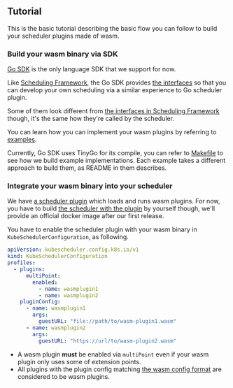 ## Tutorial

This is the basic tutorial describing the basic flow you can follow to build your scheduler plugins made of wasm.

### Build your wasm binary via SDK

[Go SDK](../guest/) is the only language SDK that we support for now.

Like [Scheduling Framework](https://kubernetes.io/docs/concepts/scheduling-eviction/scheduling-framework/), 
the Go SDK provides [the interfaces](../guest/api/types.go) so that you can develop your own scheduling 
via a similar experience to Go scheduler plugin.

Some of them look different from [the interfaces in Scheduling Framework](https://github.com/kubernetes/kubernetes/blob/master/pkg/scheduler/framework/interface.go) though, 
it's the same how they're called by the scheduler.

You can learn how you can implement your wasm plugins by referring to [examples](../examples/).

Currently, Go SDK uses TinyGo for its compile, you can refer to [Makefile](../Makefile) to see how we build example implementations.
Each example takes a different approach to build them, as README in them describes.

### Integrate your wasm binary into your scheduler

We have [a scheduler plugin](../scheduler/) which loads and runs wasm plugins.
For now, you have to build [the scheduler with the plugin](../scheduler/cmd/scheduler/main.go) by yourself though, 
we'll provide an official docker image after our first release.

You have to enable the scheduler plugin with your wasm binary in `KubeSchedulerConfiguration`, as following.

```yaml
apiVersion: kubescheduler.config.k8s.io/v1
kind: KubeSchedulerConfiguration
profiles:
  - plugins:
      multiPoint:
        enabled:
          - name: wasmplugin1
          - name: wasmplugin2
    pluginConfig:
      - name: wasmplugin1
        args:
          guestURL: "file://path/to/wasm-plugin1.wasm"
      - name: wasmplugin2
        args:
          guestURL: "https://url/to/wasm-plugin2.wasm"
```

- A wasm plugin **must** be enabled via `multiPoint` even if your wasm plugin only uses some of extension points.
- All plugins with the plugin config matching [the wasm config format](../scheduler/plugin/config.go) are considered to be wasm plugins. 
